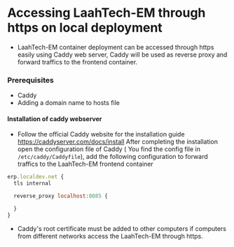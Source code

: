 # Accessing LaahTech-EM through https on local deployment

- LaahTech-EM container deployment can be accessed through https easily using Caddy web server, Caddy will be used as reverse proxy and forward traffics to the frontend container.

### Prerequisites

- Caddy
- Adding a domain name to hosts file

#### Installation of caddy webserver

- Follow the official Caddy website for the installation guide https://caddyserver.com/docs/install
  After completing the installation open the configuration file of Caddy ( You find the config file in ` /etc/caddy/Caddyfile`), add the following configuration to forward traffics to the LaahTech-EM frontend container

```js
erp.localdev.net {
  tls internal

  reverse_proxy localhost:8085 {

  }
}
```

- Caddy's root certificate must be added to other computers if computers from different networks access the LaahTech-EM through https.
